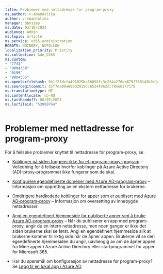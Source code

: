 ```yaml
---
title: Problemer med nettadresse for program-proxy
ms.author: v-smandalika
author: v-smandalika
manager: dansimp
ms.date: 03/10/2021
audience: Admin
ms.topic: article
ms.service: o365-administration
ROBOTS: NOINDEX, NOFOLLOW
localization_priority: Priority
ms.collection: Adm_O365
ms.custom:
- "7743"
- "9004338"
- "9199"
- "9004356"
ms.openlocfilehash: 0b1f23dcfa495825ba56898fc3c284a276eb679f750143b0c1460662835e658f
ms.sourcegitcommit: b5f7da89a650d2915dc652449623c78be6247175
ms.translationtype: MT
ms.contentlocale: nb-NO
ms.lasthandoff: 08/05/2021
ms.locfileid: "53969764"
---
```

# <a name="application-proxy-url-issues"></a>Problemer med nettadresse for program-proxy

For å feilsøke problemer knyttet til nettadresse for program-proxy, se:

- [Koblinger på siden fungerer ikke for et program-proxy-program](https://docs.microsoft.com/azure/active-directory/manage-apps/application-proxy-page-links-broken-problem)  – Veiledning for å feilsøke hvorfor koblinger på Azure Active Directory (AD)-proxy-programmet ikke fungerer som de skal.

- [Konfigurere egendefinerte domener med Azure AD-program-proxy](https://docs.microsoft.com/azure/active-directory/manage-apps/application-proxy-configure-custom-domain)  – Informasjon om oppretting av en ekstern nettadresse for brukerne.

- [Omdirigere hardkodede koblinger for apper som er publisert med Azure AD-program-proxy](https://docs.microsoft.com/azure/active-directory/manage-apps/application-proxy-configure-hard-coded-link-translation)  – Informasjon om oversetting av innebygde nettadresser.

- [Angi en egendefinert hjemmeside for publiserte apper ved å bruke Azure AD-program-proxy](https://docs.microsoft.com/azure/active-directory/manage-apps/application-proxy-configure-custom-home-page#change-the-home-page-in-the-azure-portal) – Når du publiserer en app med program-proxy, angir du en intern nettadresse, men noen ganger er ikke det siden brukerne skal se først. Angi en egendefinert hjemmeside slik at brukerne kommer til riktig side når de åpner appen. Brukerne vil se den egendefinerte hjemmesiden du angir, uavhengig av om de åpner appen fra Mine apper i Azure Active Directory eller startprogrammet for apper for Microsoft 365.

- Har du spørsmål om konfigurasjon av nettadresse for program-proxy? Se [Legg til en lokal app i Azure AD](https://docs.microsoft.com/azure/active-directory/manage-apps/application-proxy-add-on-premises-application#add-an-on-premises-app-to-azure-ad).
 

